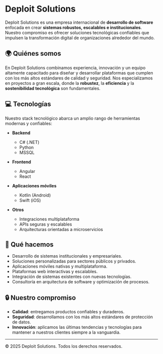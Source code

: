 # Deploit Solutions

Deploit Solutions es una empresa internacional de **desarrollo de software** enfocada en crear **sistemas robustos, escalables e institucionales**. Nuestro compromiso es ofrecer soluciones tecnológicas confiables que impulsen la transformación digital de organizaciones alrededor del mundo.

## 🌍 Quiénes somos

En Deploit Solutions combinamos experiencia, innovación y un equipo altamente capacitado para diseñar y desarrollar plataformas que cumplen con los más altos estándares de calidad y seguridad. Nos especializamos en proyectos a gran escala, donde la **robustez**, la **eficiencia** y la **sostenibilidad tecnológica** son fundamentales.

## 💻 Tecnologías

Nuestro stack tecnológico abarca un amplio rango de herramientas modernas y confiables:

- **Backend**
  - C# (.NET)
  - Python
  - MSSQL

- **Frontend**
  - Angular
  - React

- **Aplicaciones móviles**
  - Kotlin (Android)
  - Swift (iOS)

- **Otros**
  - Integraciones multiplataforma
  - APIs seguras y escalables
  - Arquitecturas orientadas a microservicios

## 🚀 Qué hacemos

- Desarrollo de sistemas institucionales y empresariales.
- Soluciones personalizadas para sectores públicos y privados.
- Aplicaciones móviles nativas y multiplataforma.
- Plataformas web interactivas y escalables.
- Integración de sistemas existentes con nuevas tecnologías.
- Consultoría en arquitectura de software y optimización de procesos.

## 🔒 Nuestro compromiso

- **Calidad**: entregamos productos confiables y duraderos.  
- **Seguridad**: desarrollamos con los más altos estándares de protección de datos.  
- **Innovación**: aplicamos las últimas tendencias y tecnologías para mantener a nuestros clientes siempre a la vanguardia.  

---

© 2025 Deploit Solutions. Todos los derechos reservados.
